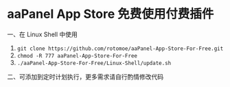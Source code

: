 # aaPanel App Store 免费使用付费插件

一、在 Linux Shell 中使用
1. `git clone https://github.com/rotomoe/aaPanel-App-Store-For-Free.git`  
2. `chmod -R 777 aaPanel-App-Store-For-Free`  
3. `./aaPanel-App-Store-For-Free/Linux-Shell/update.sh`

二、可添加到定时计划执行，更多需求请自行酌情修改代码
